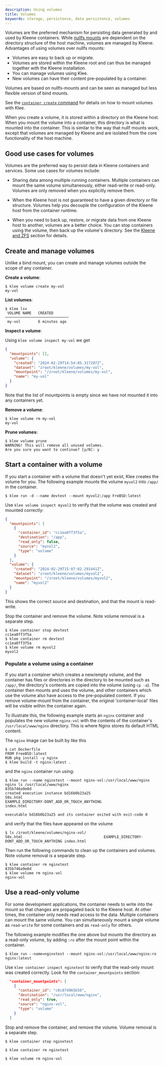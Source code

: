 ```yaml
---
description: Using volumes
title: Volumes
keywords: storage, persistence, data persistence, volumes
---
```


Volumes are the preferred mechanism for persisting data generated by and used
by Kleene containers. While [nullfs mounts](nullfs-mounts.md) are dependent on the
directory structure of the host machine, volumes are managed by
Kleene. Advantages of using volumes over nullfs mounts:

- Volumes are easy to back up or migrate.
- Volumes are stored within the Kleene root and can thus be managed together
  with the Kleene installation.
- You can manage volumes using Klee.
- New volumes can have their content pre-populated by a container.

Volumes are based on nullfs-mounts and can be seen as managed but less flexible
version of bind mounts.

See the [`container create` command](/engine/reference/commandline/container_create/#specifying-mounts)
for details on how to mount volumes with Klee.

When you create a volume, it is stored within a directory on the Kleene
host. When you mount the volume into a container, this directory is what is
mounted into the container. This is similar to the way that nullf mounts work,
except that volumes are managed by Kleene and are isolated from the core
functionality of the host machine.

## Good use cases for volumes

Volumes are the preferred way to persist data in Kleene containers and services.
Some use cases for volumes include:

- Sharing data among multiple running containers. Multiple
  containers can mount the same volume simultaneously, either read-write or
  read-only. Volumes are only removed when you explicitly remove them.

- When the Kleene host is not guaranteed to have a given directory or file
  structure. Volumes help you decouple the configuration of the Kleene host
  from the container runtime.

- When you need to back up, restore, or migrate data from one Kleene
  host to another, volumes are a better choice. You can stop containers using
  the volume, then back up the volume's directory. See the
  [Kleene and ZFS](FIXME) section for details.

## Create and manage volumes

Unlike a bind mount, you can create and manage volumes outside the scope of any
container.

**Create a volume**:

```console
$ klee volume create my-vol
my-vol
```

**List volumes**:

```console
$ klee lsv
 VOLUME NAME   CREATED
─────────────────────────────
 my-vol        6 minutes ago
```

**Inspect a volume**:

Using `klee volume inspect my-vol` we get

```json
{
  "mountpoints": [],
  "volume": {
    "created": "2024-02-29T14:54:05.317207Z",
    "dataset": "zroot/kleene/volumes/my-vol",
    "mountpoint": "/zroot/kleene/volumes/my-vol",
    "name": "my-vol"
  }
}
```

Note that the list of mountpoints is empty since we have not mounted it into any
containers yet.

**Remove a volume**:

```console
$ klee volume rm my-vol
my-vol
```

**Prune volumes:**

```console
$ klee volume prune
WARNING! This will remove all unused volumes.
Are you sure you want to continue? [y/N]: y

```

## Start a container with a volume

If you start a container with a volume that doesn't yet exist, Klee creates
the volume for you. The following example mounts the volume `myvol2` into
`/app/` in the container.

```console
$ klee run -d --name devtest --mount myvol2:/app FreBSD:latest
```

Use `klee volume inspect myvol2` to verify that the volume was created and mounted
correctly:

```json
{
  "mountpoints": [
    {
      "container_id": "cc1ea0ff3f5a",
      "destination": "/app",
      "read_only": false,
      "source": "myvol2",
      "type": "volume"
    }
  ],
  "volume": {
    "created": "2024-02-29T15:07:02.291441Z",
    "dataset": "zroot/kleene/volumes/myvol2",
    "mountpoint": "/zroot/kleene/volumes/myvol2",
    "name": "myvol2"
  }
}
```

This shows the correct source and destination, and that the mount is read-write.

Stop the container and remove the volume. Note volume removal is a separate
step.

```console
$ klee container stop devtest
cc1ea0ff3f5a
$ klee container rm devtest
cc1ea0ff3f5a
$ klee volume rm myvol2
myvol2
```

### Populate a volume using a container

If you start a container which creates a new/empty volume, and the container
has files or directories in the directory to be mounted such as `/app/`,
the directory's contents are copied into the volume (using `cp -a`).
The container then mounts and uses the volume, and other containers which use
the volume also have access to the pre-populated content.
If you remove volume-mount from the container, the original 'container-local'
files will be visible within the container again.

To illustrate this, the following example starts an `nginx` container and
populates the new volume `nginx-vol` with the contents of the container's
`/usr/local/www/nginx` directory. This is where Nginx stores its default HTML
content.

The `nginx` image can be built by like this

```console
$ cat Dockerfile
FROM FreeBSD:latest
RUN pkg install -y nginx
$ klee build -t nginx:latest .
```

and the `nginx` container run using:

```console
$ klee run --name nginxtest --mount nginx-vol:/usr/local/www/nginx nginx ls /usr/local/www/nginx
835b746a9e0d
created execution instance bd16b0b23a25
50x.html
EXAMPLE_DIRECTORY-DONT_ADD_OR_TOUCH_ANYTHING
index.html

executable bd16b0b23a25 and its container exited with exit-code 0
```

and verify that the files have appeared on the volume

```console
$ ls /zroot/kleene/volumes/nginx-vol/
50x.html                                     EXAMPLE_DIRECTORY-DONT_ADD_OR_TOUCH_ANYTHING index.html
```


Then run the following commands to clean up
the containers and volumes. Note volume removal is a separate step.

```console
$ klee container rm nginxtest
835b746a9e0d
$ klee volume rm nginx-vol
nginx-vol
```

## Use a read-only volume

For some development applications, the container needs to write into the
mount so that changes are propagated back to the Kleene host. At other times,
the container only needs read access to the data. Multiple
containers can mount the same volume. You can simultaneously mount a
single volume as `read-write` for some containers and as `read-only` for others.

The following example modifies the one above but mounts the directory as a read-only
volume, by adding `:ro` after the mount point within the container.

```console
$ klee run --name=nginxtest --mount nginx-vol:/usr/local/www/nginx:ro nginx:latest
```

Use `klee container inspect nginxtest` to verify that the read-only mount was created
correctly. Look for the `container_mountpoints` section:

```json
  "container_mountpoints": [
    {
      "container_id": "c0c874965b50",
      "destination": "/usr/local/www/nginx",
      "read_only": true,
      "source": "nginx-vol",
      "type": "volume"
    }
  ]
```

Stop and remove the container, and remove the volume. Volume removal is a
separate step.

```console
$ klee container stop nginxtest

$ klee container rm nginxtest

$ klee volume rm nginx-vol
```
